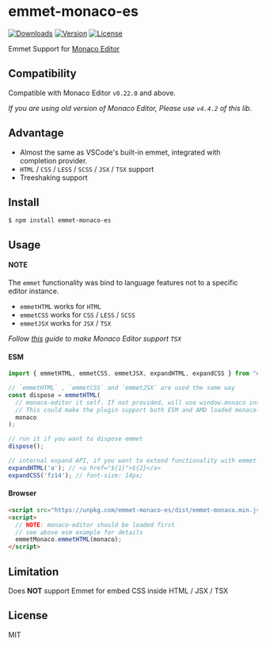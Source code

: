 # emmet-monaco-es

<p>
  <a href="https://npmcharts.com/compare/emmet-monaco-es?minimal=true"><img src="https://img.shields.io/npm/dm/emmet-monaco-es.svg" alt="Downloads"></a>
  <a href="https://www.npmjs.com/package/emmet-monaco-es"><img src="https://img.shields.io/npm/v/emmet-monaco-es.svg" alt="Version"></a>
  <a href="https://www.npmjs.com/package/emmet-monaco-es"><img src="https://img.shields.io/npm/l/emmet-monaco-es.svg" alt="License"></a>
</p>

Emmet Support for [Monaco Editor](https://github.com/Microsoft/monaco-editor)

## Compatibility

Compatible with Monaco Editor `v0.22.0` and above.

_If you are using old version of Monaco Editor, Please use `v4.4.2` of this lib._

## Advantage

- Almost the same as VSCode's built-in emmet, integrated with completion provider.
- `HTML` / `CSS` / `LESS` / `SCSS` / `JSX` / `TSX` support
- Treeshaking support

## Install

```shell
$ npm install emmet-monaco-es
```

## Usage

#### NOTE

The `emmet` functionality was bind to language features not to a specific editor instance.

- `emmetHTML` works for `HTML`
- `emmetCSS` works for `CSS` / `LESS` / `SCSS`
- `emmetJSX` works for `JSX` / `TSX`

_Follow [this](https://github.com/microsoft/monaco-editor/issues/264#issuecomment-654578687) guide to make Monaco Editor support `TSX`_

#### ESM

```javascript
import { emmetHTML, emmetCSS, emmetJSX, expandHTML, expandCSS } from "emmet-monaco-es";

// `emmetHTML` , `emmetCSS` and `emmetJSX` are used the same way
const dispose = emmetHTML(
  // monaco-editor it self. If not provided, will use window.monaco instead.
  // This could make the plugin support both ESM and AMD loaded monaco-editor
  monaco
);

// run it if you want to dispose emmet
dispose();

// internal expand API, if you want to extend functionality with emmet
expandHTML('a'); // <a href="${1}">${2}</a>
expandCSS('fz14'); // font-size: 14px;
```

#### Browser

```html
<script src="https://unpkg.com/emmet-monaco-es/dist/emmet-monaco.min.js"></script>
<script>
  // NOTE: monaco-editor should be loaded first
  // see above esm example for details
  emmetMonaco.emmetHTML(monaco);
</script>
```

## Limitation

Does **NOT** support Emmet for embed CSS inside HTML / JSX / TSX

## License

MIT
